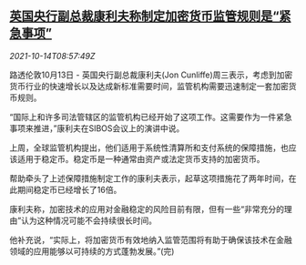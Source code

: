 <!--1634202062000-->
[英国央行副总裁康利夫称制定加密货币监管规则是“紧急事项”](https://cn.reuters.com/article/uk-boe-cunliffe-crypto-currencies-rule-1-idCNKBS2H40R2)
------

<div><i>2021-10-14T08:57:49Z</i></div><p>路透伦敦10月13日 - 英国央行副总裁康利夫(Jon Cunliffe)周三表示，考虑到加密货币行业的快速增长以及达成新标准需要时间，监管机构需要迅速制定一套加密货币规则。</p><p>“国际上和许多司法管辖区的监管机构已经开始了这项工作。这需要作为一件紧急事项来推进，”康利夫在SIBOS会议上的演讲中说。</p><p>上周，全球监管机构提出，他们适用于系统性清算所和支付系统的保障措施，也应该适用于稳定币。稳定币是一种通常由资产或法定货币支持的加密货币。</p><p>帮助牵头了上述保障措施制定工作的康利夫表示，起草这项措施花了两年时间，在此期间稳定币已经增长了16倍。</p><p>康利夫称，加密技术的应用对金融稳定的风险目前有限，但有一些“非常充分的理由”认为这种情况可能不会持续很长时间。</p><p>他补充说，“实际上，将加密货币有效地纳入监管范围将有助于确保该技术在金融领域的应用能够以可持续的方式蓬勃发展。”(完)</p>
